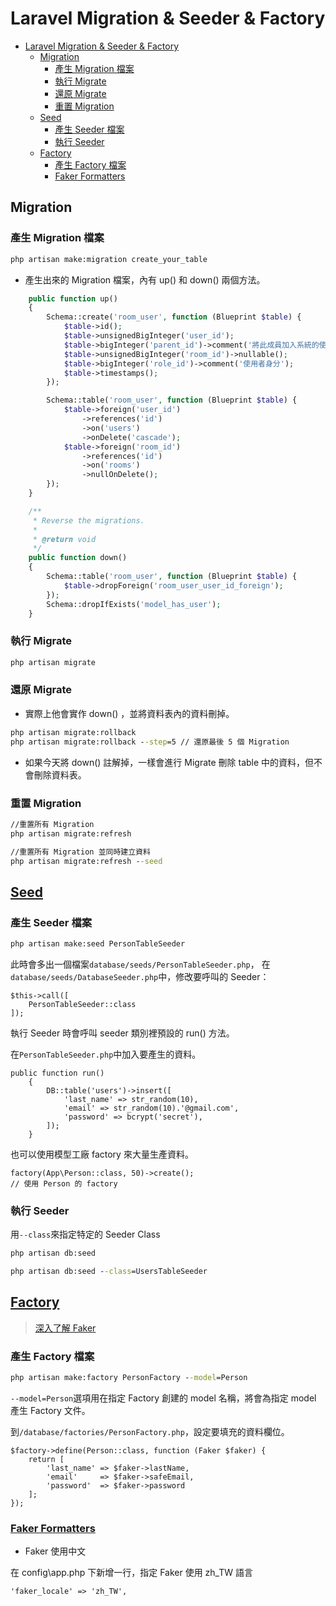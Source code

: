 # Laravel Migration & Seeder & Factory

<!-- TOC -->

- [Laravel Migration \& Seeder \& Factory](#laravel-migration--seeder--factory)
  - [Migration](#migration)
    - [產生 Migration 檔案](#產生-migration-檔案)
    - [執行 Migrate](#執行-migrate)
    - [還原 Migrate](#還原-migrate)
    - [重置 Migration](#重置-migration)
  - [Seed](#seed)
    - [產生 Seeder 檔案](#產生-seeder-檔案)
    - [執行 Seeder](#執行-seeder)
  - [Factory](#factory)
    - [產生 Factory 檔案](#產生-factory-檔案)
    - [Faker Formatters](#faker-formatters)

<!-- /TOC -->

## Migration

### 產生 Migration 檔案

```cmd
php artisan make:migration create_your_table
```

- 產生出來的 Migration 檔案，內有 up() 和 down() 兩個方法。

```php
    public function up()
    {
        Schema::create('room_user', function (Blueprint $table) {
            $table->id();
            $table->unsignedBigInteger('user_id');
            $table->bigInteger('parent_id')->comment('將此成員加入系統的使用者');
            $table->unsignedBigInteger('room_id')->nullable();
            $table->bigInteger('role_id')->comment('使用者身分');
            $table->timestamps();
        });

        Schema::table('room_user', function (Blueprint $table) {
            $table->foreign('user_id')
                ->references('id')
                ->on('users')
                ->onDelete('cascade');
            $table->foreign('room_id')
                ->references('id')
                ->on('rooms')
                ->nullOnDelete();
        });
    }

    /**
     * Reverse the migrations.
     *
     * @return void
     */
    public function down()
    {
        Schema::table('room_user', function (Blueprint $table) {
            $table->dropForeign('room_user_user_id_foreign');
        });
        Schema::dropIfExists('model_has_user');
    }
```

### 執行 Migrate

```cmd
php artisan migrate
```

### 還原 Migrate

- 實際上他會實作 down() ，並將資料表內的資料刪掉。

```cmd
php artisan migrate:rollback
php artisan migrate:rollback --step=5 // 還原最後 5 個 Migration
```

- 如果今天將 down() 註解掉，一樣會進行 Migrate 刪除 table 中的資料，但不會刪除資料表。

### 重置 Migration

```cmd
//重置所有 Migration
php artisan migrate:refresh

//重置所有 Migration 並同時建立資料
php artisan migrate:refresh --seed
```

## [Seed](https://ithelp.ithome.com.tw/articles/10216376)

### 產生 Seeder 檔案

```cmd
php artisan make:seed PersonTableSeeder
```

此時會多出一個檔案`database/seeds/PersonTableSeeder.php`，
在`database/seeds/DatabaseSeeder.php`中，修改要呼叫的 Seeder：

```php=
$this->call([
    PersonTableSeeder::class
]);
```

執行 Seeder 時會呼叫 seeder 類別裡預設的 run() 方法。

在`PersonTableSeeder.php`中加入要產生的資料。

```php=
public function run()
    {
        DB::table('users')->insert([
            'last_name' => str_random(10),
            'email' => str_random(10).'@gmail.com',
            'password' => bcrypt('secret'),
        ]);
    }
```

也可以使用模型工廠 factory 來大量生產資料。

```php=
factory(App\Person::class, 50)->create();
// 使用 Person 的 factory
```

### 執行 Seeder

用`--class`來指定特定的 Seeder Class

```cmd
php artisan db:seed

php artisan db:seed --class=UsersTableSeeder
```

## [Factory](https://learnku.com/docs/laravel/6.x/database-testing/5185)

> [深入了解 Faker](https://learnku.com/laravel/t/62386)

### 產生 Factory 檔案

```cmd
php artisan make:factory PersonFactory --model=Person
```

`--model=Person`選項用在指定 Factory 創建的 model 名稱，將會為指定 model 產生 Factory 文件。

到`/database/factories/PersonFactory.php`，設定要填充的資料欄位。

```php=
$factory->define(Person::class, function (Faker $faker) {
    return [
        'last_name' => $faker->lastName,
        'email'     => $faker->safeEmail,
        'password'  => $faker->password
    ];
});
```

### [Faker Formatters](https://github.com/fzaninotto/Faker#formatters)

- Faker 使用中文

在 config\app.php 下新增一行，指定 Faker 使用 zh_TW 語言

```php=
'faker_locale' => 'zh_TW',
```
